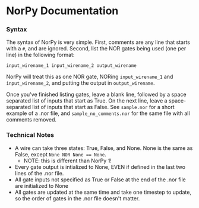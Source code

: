 # NorPy Documentation
### Syntax
The syntax of NorPy is very simple. First, comments are any line that starts with a `#`, and are ignored. Second, list the NOR gates being used (one per line) in the following format:
```
input_wirename_1 input_wirename_2 output_wirename
```
NorPy will treat this as one NOR gate, NORing `input_wirename_1` and `input_wirename_2`, and putting the output in `output_wirename`.

Once you've finished listing gates, leave a blank line, followed by a space separated list of inputs that start as True. On the next line, leave a space-separated list of inputs that start as False. See `sample.nor` for a short example of a .nor file, and `sample_no_comments.nor` for the same file with all comments removed.

### Technical Notes
* A wire can take three states: True, False, and None. None is the same as False, except `None NOR None == None`.
    * NOTE: this is different than NorPy 1!
* Every gate output is intialized to None, EVEN if defined in the last two lines of the .nor file.
* All gate inputs not specified as True or False at the end of the .nor file are initialized to None
* All gates are updated at the same time and take one timestep to update, so the order of gates in the .nor file doesn't matter.